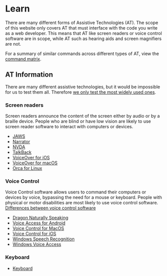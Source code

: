 # Learn

There are many different forms of Assistive Technologies (AT). The scope of this website only covers AT that must interface with the code you write as a web developer. This means that AT like screen readers or voice control software are in scope, while AT such as hearing aids and screen magnifiers are not.

For a summary of similar commands across different types of AT, view the [command matrix](/learn/commands).

## AT Information

There are many different assistive technologies, but it would be impossible for us to test them all. Therefore [we only test the most widely used ones](/faq#what-assistive-technologies-are-in-scope%3F).

### Screen readers

Screen readers announce the content of the screen either by audio or by a braille device. People who are blind or have low vision are likely to use screen reader software to interact with computers or devices.

* [JAWS](/learn/at/jaws)
* [Narrator](/learn/at/narrator)
* [NVDA](/learn/at/nvda)
* [TalkBack](/learn/at/talkback)
* [VoiceOver for iOS](/learn/at/vo_ios)
* [VoiceOver for macOS](/learn/at/vo_macos)
* [Orca for Linux](/learn/at/orca)

### Voice Control

Voice Control software allows users to command their computers or devices by voice, bypassing the need for a mouse or keyboard. People with physical or motor disabilities are most likely to use voice control software. [Differences between voice control software](/learn/vc_differences)

* [Dragon Naturally Speaking](/learn/at/dragon)
* [Voice Access for Android](/learn/at/va_and)
* [Voice Control for MacOS](/learn/at/vc_macos)
* [Voice Control for iOS](/learn/at/vc_ios)
* [Windows Speech Recognition](/learn/at/wsr)
* [Windows Voice Access](/learn/at/va_windows)

### Keyboard

* [Keyboard](/learn/at/win_kb)
